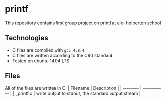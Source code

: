 # printf
This repository contains first group project on printf at alx- holberton school

## Technologies
* C files are compiled with `gcc 4.8.4`
* C files are written according to the C90 standard
* Tested on ubuntu 14.04 LTS

## Files
All of the files are written in C:
| Filename | Description |
| -------- | ----------- |
| _printf.c | write output to stdout, the standard output stream |
